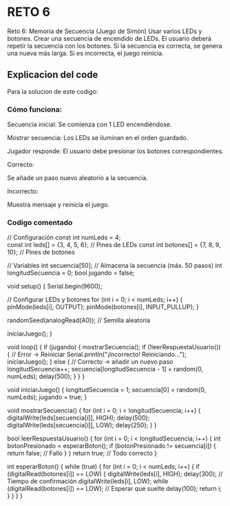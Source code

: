 # RETO 6
Reto 6: Memoria de Secuencia (Juego de Simón)
Usar varios LEDs y botones.
Crear una secuencia de encendido de LEDs.
El usuario deberá repetir la secuencia con los botones.
Si la secuencia es correcta, se genera una nueva más larga.
Si es incorrecta, el juego reinicia.
## Explicacion del code
 Para la solucion de este codigo:
 ### Cómo funciona:
Secuencia inicial: Se comienza con 1 LED encendiéndose.

Mostrar secuencia: Los LEDs se iluminan en el orden guardado.

Jugador responde: El usuario debe presionar los botones correspondientes.

Correcto:

Se añade un paso nuevo aleatorio a la secuencia.

Incorrecto:

Muestra mensaje y reinicia el juego.

### Codigo comentado

// Configuración
const int numLeds = 4;  
const int leds[] = {3, 4, 5, 6};     // Pines de LEDs
const int botones[] = {7, 8, 9, 10}; // Pines de botones

// Variables
int secuencia[50];        // Almacena la secuencia (máx. 50 pasos)
int longitudSecuencia = 0;
bool jugando = false;

void setup() {
  Serial.begin(9600);

  // Configurar LEDs y botones
  for (int i = 0; i < numLeds; i++) {
    pinMode(leds[i], OUTPUT);
    pinMode(botones[i], INPUT_PULLUP);
  }

  randomSeed(analogRead(A0)); // Semilla aleatoria

  iniciarJuego();
}

void loop() {
  if (jugando) {
    mostrarSecuencia();
    if (!leerRespuestaUsuario()) {
      // Error → Reiniciar
      Serial.println("¡Incorrecto! Reiniciando...");
      iniciarJuego();
    } else {
      // Correcto → añadir un nuevo paso
      longitudSecuencia++;
      secuencia[longitudSecuencia - 1] = random(0, numLeds);
      delay(500);
    }
  }
}

void iniciarJuego() {
  longitudSecuencia = 1;
  secuencia[0] = random(0, numLeds);
  jugando = true;
}

void mostrarSecuencia() {
  for (int i = 0; i < longitudSecuencia; i++) {
    digitalWrite(leds[secuencia[i]], HIGH);
    delay(500);
    digitalWrite(leds[secuencia[i]], LOW);
    delay(250);
  }
}

bool leerRespuestaUsuario() {
  for (int i = 0; i < longitudSecuencia; i++) {
    int botonPresionado = esperarBoton();
    if (botonPresionado != secuencia[i]) {
      return false; // Fallo
    }
  }
  return true; // Todo correcto
}

int esperarBoton() {
  while (true) {
    for (int i = 0; i < numLeds; i++) {
      if (digitalRead(botones[i]) == LOW) {
        digitalWrite(leds[i], HIGH);
        delay(300); // Tiempo de confirmación
        digitalWrite(leds[i], LOW);
        while (digitalRead(botones[i]) == LOW); // Esperar que suelte
        delay(100);
        return i;
      }
    }
  }
}

